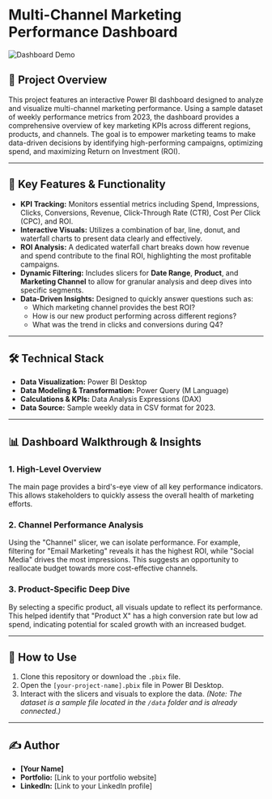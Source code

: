 # Multi-Channel Marketing Performance Dashboard

![Dashboard Demo](./assets/dashboard-demo.gif)

## 📖 Project Overview

This project features an interactive Power BI dashboard designed to analyze and visualize multi-channel marketing performance. Using a sample dataset of weekly performance metrics from 2023, the dashboard provides a comprehensive overview of key marketing KPIs across different regions, products, and channels. The goal is to empower marketing teams to make data-driven decisions by identifying high-performing campaigns, optimizing spend, and maximizing Return on Investment (ROI).

---

## 🚀 Key Features & Functionality

*   **KPI Tracking:** Monitors essential metrics including Spend, Impressions, Clicks, Conversions, Revenue, Click-Through Rate (CTR), Cost Per Click (CPC), and ROI.
*   **Interactive Visuals:** Utilizes a combination of bar, line, donut, and waterfall charts to present data clearly and effectively.
*   **ROI Analysis:** A dedicated waterfall chart breaks down how revenue and spend contribute to the final ROI, highlighting the most profitable campaigns.
*   **Dynamic Filtering:** Includes slicers for **Date Range**, **Product**, and **Marketing Channel** to allow for granular analysis and deep dives into specific segments.
*   **Data-Driven Insights:** Designed to quickly answer questions such as:
    *   Which marketing channel provides the best ROI?
    *   How is our new product performing across different regions?
    *   What was the trend in clicks and conversions during Q4?

---

## 🛠️ Technical Stack

*   **Data Visualization:** Power BI Desktop
*   **Data Modeling & Transformation:** Power Query (M Language)
*   **Calculations & KPIs:** Data Analysis Expressions (DAX)
*   **Data Source:** Sample weekly data in CSV format for 2023.

---

## 📊 Dashboard Walkthrough & Insights

### 1. High-Level Overview
The main page provides a bird's-eye view of all key performance indicators. This allows stakeholders to quickly assess the overall health of marketing efforts.

### 2. Channel Performance Analysis
Using the "Channel" slicer, we can isolate performance. For example, filtering for "Email Marketing" reveals it has the highest ROI, while "Social Media" drives the most impressions. This suggests an opportunity to reallocate budget towards more cost-effective channels.

### 3. Product-Specific Deep Dive
By selecting a specific product, all visuals update to reflect its performance. This helped identify that "Product X" has a high conversion rate but low ad spend, indicating potential for scaled growth with an increased budget.

---

## 📁 How to Use

1.  Clone this repository or download the `.pbix` file.
2.  Open the `[your-project-name].pbix` file in Power BI Desktop.
3.  Interact with the slicers and visuals to explore the data.
    *(Note: The dataset is a sample file located in the `/data` folder and is already connected.)*

---

## ✍️ Author

*   **[Your Name]**
*   **Portfolio:** [Link to your portfolio website]
*   **LinkedIn:** [Link to your LinkedIn profile]
